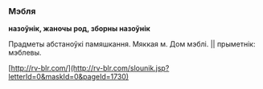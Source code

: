 ### Мэбля
**назоўнік, жаночы род, зборны назоўнік**

Прадметы абстаноўкі памяшкання. Мяккая м. Дом мэблі. || прыметнік: мэблевы.

<a rel="author">[http://rv-blr.com/](http://rv-blr.com/slounik.jsp?letterId=0&maskId=0&pageId=1730)</a>
